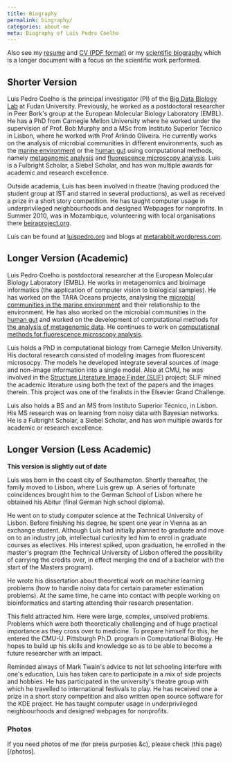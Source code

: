 ```yaml
---
title: Biography
permalink: biography/
categories: about-me
meta: Biography of Luis Pedro Coelho
---
```


Also see my [resume](/resume) and [CV (PDF format)](/files/vita.pdf) or my
[scientific biography](/biography/scientific.html) which is a longer document
with a focus on the scientific work performed.

## Shorter Version

Luis Pedro Coelho is  the principal investigator (PI) of the [Big Data Biology
Lab](https://big-data-biology.org) at Fudan University. Previously, he worked as
a postdoctoral researcher in Peer Bork's group at the European Molecular
Biology Laboratory (EMBL). He has a PhD from Carnegie Mellon University where
he worked under the supervision of Prof. Bob Murphy and a MSc from Instituto
Superior Técnico in Lisbon, where he worked with Prof Arlindo Oliveira. He
currently works on the analysis of microbial communities in different
environments, such as the [marine
environment](https://www.sciencemag.org/content/348/6237/1261359.full) or the
[human gut](https://onlinelibrary.wiley.com/doi/10.1002/bies.201300143/full)
using computational methods, namely [metagenomic
analysis](https://www.nature.com/nmeth/journal/v10/n12/abs/nmeth.2693.html) and
[fluorescence microscopy
analysis](https://bioinformatics.oxfordjournals.org/content/early/2015/03/19/bioinformatics.btv156.short).
Luis is a Fulbright Scholar, a Siebel Scholar, and has won multiple awards for
academic and research excellence.

Outside academia, Luis has been involved in theatre (having produced the
student group at IST and starred in several productions), as well as received a
prize in a short story competition. He has taught computer usage in
underprivileged neighbourhoods and designed Webpages for nonprofits. In Summer
2010, was in Mozambique, volunteering with local organisations there
[beiraproject.org](http://beiraproject.org).

Luis can be found at [luispedro.org](https://luispedro.org) and blogs
at [metarabbit.wordpress.com](https://metarabbit.wordpress.com).

## Longer Version (Academic)

Luis Pedro Coelho is postdoctoral researcher at the European Molecular Biology
Laboratory (EMBL). He works in metagenomics and bioimage informatics (the
application of computer vision to biological samples). He has worked on the
TARA Oceans projects, analysing the [microbial communities in the marine
environment](https://www.sciencemag.org/content/348/6237/1261359.full) and their
relationship to the environment. He has also worked on the microbial
communities in the [human
gut](https://onlinelibrary.wiley.com/doi/10.1002/bies.201300143/full) and worked
on the development of computational methods for [the analysis of metagenomic
data](https://www.nature.com/nmeth/journal/v10/n12/abs/nmeth.2693.html). He
continues to work on [computational methods for fluorescence microscopy
analysis](https://bioinformatics.oxfordjournals.org/content/early/2015/03/19/bioinformatics.btv156.short).

Luis holds a PhD in computational biology from Carnegie Mellon University. His
doctoral research consisted of modeling images from fluorescent microsocpy. The
models he developed integrate several sources of image and non-image
information into a single model. Also at CMU, he was involved in the [Structure
Literature Image Finder
(SLIF)](https://link.springer.com/chapter/10.1007/978-3-642-13131-8_4) project;
SLIF mined the academic literature using both the text of the papers and the
images therein. This project was one of the finalists in the Elsevier Grand
Challenge.

Luis also holds a BS and an MS from Instituto Superior Técnico, in Lisbon. His
MS research was on learning from noisy data with Bayesian networks. He is a
Fulbright Scholar, a Siebel Scholar, and has won multiple awards for academic
or research excellence.

## Longer Version (Less Academic)

**This version is slightly out of date**

Luis was born in the coast city of Southampton.  Shortly thereafter, the family
moved to Lisbon, where Luis grew up. A series of fortunate coincidences brought
him to the German School of Lisbon where he obtained his Abitur (final German
high school diploma).

He went on to study computer science at the Technical University of Lisbon.
Before finishing his degree, he spent one year in Vienna as an exchange
student. Although Luis had initially planned to graduate and move on to an
industry job, intellectual curiosity led him to enrol in graduate courses as
electives. His interest spiked, upon graduation, he enrolled in the master's
program (the Technical University of Lisbon offered the possibility of carrying
the credits over, in effect merging the end of a bachelor with the start of the
Masters program).

He wrote his dissertation about theoretical work on machine learning problems
(how to handle noisy data for certain parameter estimation problems). At the
same time, he came into contact with people working on bioinformatics and
starting attending their research presentation.

This field attracted him. Here were large, complex, unsolved problems. Problems
which were both theoretically challenging and of huge practical importance as
they cross over to medicine. To prepare himself for this, he entered the CMU-U.
Pittsburgh Ph.D. program in Computational Biology. He hopes to build up his
skills and knowledge so as to be able to become a future researcher with an
impact.

Reminded always of Mark Twain's advice to not let schooling interfere with
one's education, Luis has taken care to participate in a mix of side projects
and hobbies. He has participated in the university's theatre group with which
he travelled to international festivals to play. He has received one a prize in
a short story competition and also written open source software for the KDE
project. He has taught computer usage in underprivileged neighbourhoods and
designed webpages for nonprofits.

### Photos

If you need photos of me (for press purposes &c), please check (this
page)[/photos].

